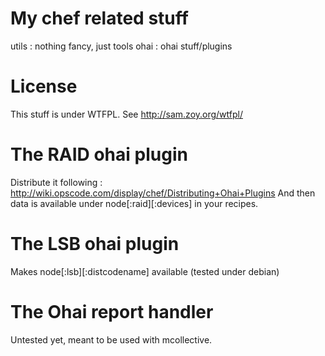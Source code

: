 My chef related stuff
=====================

utils : nothing fancy, just tools
ohai : ohai stuff/plugins

License
=======

This stuff is under WTFPL. See http://sam.zoy.org/wtfpl/

The RAID ohai plugin
====================

Distribute it following : http://wiki.opscode.com/display/chef/Distributing+Ohai+Plugins
And then data is available under node[:raid][:devices] in your recipes.

The LSB ohai plugin
===================

Makes node[:lsb][:distcodename] available (tested under debian)

The Ohai report handler
=======================

Untested yet, meant to be used with mcollective.
